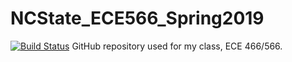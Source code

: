 # NCState_ECE566_Spring2019
[![Build Status](https://travis-ci.com/jamesmtuck/NCState_ECE566_Spring2019.svg?branch=master)](https://travis-ci.com/jamesmtuck/NCState_ECE566_Spring2019)
GitHub repository used for my class, ECE 466/566. 
